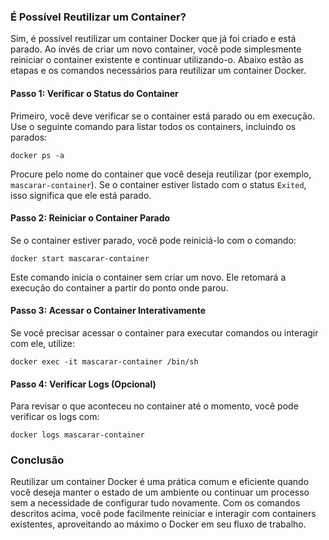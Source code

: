 ### É Possível Reutilizar um Container?

Sim, é possível reutilizar um container Docker que já foi criado e está parado. Ao invés de criar um novo container, você pode simplesmente reiniciar o container existente e continuar utilizando-o. Abaixo estão as etapas e os comandos necessários para reutilizar um container Docker.

#### Passo 1: Verificar o Status do Container

Primeiro, você deve verificar se o container está parado ou em execução. Use o seguinte comando para listar todos os containers, incluindo os parados:

```
docker ps -a
```
Procure pelo nome do container que você deseja reutilizar (por exemplo, `mascarar-container`). Se o container estiver listado com o status `Exited`, isso significa que ele está parado.

#### Passo 2: Reiniciar o Container Parado

Se o container estiver parado, você pode reiniciá-lo com o comando:

```
docker start mascarar-container
```

Este comando inicia o container sem criar um novo. Ele retomará a execução do container a partir do ponto onde parou.

#### Passo 3: Acessar o Container Interativamente

Se você precisar acessar o container para executar comandos ou interagir com ele, utilize:

```
docker exec -it mascarar-container /bin/sh
```

#### Passo 4: Verificar Logs (Opcional)

Para revisar o que aconteceu no container até o momento, você pode verificar os logs com:

```
docker logs mascarar-container
```
### Conclusão

Reutilizar um container Docker é uma prática comum e eficiente quando você deseja manter o estado de um ambiente ou continuar um processo sem a necessidade de configurar tudo novamente. Com os comandos descritos acima, você pode facilmente reiniciar e interagir com containers existentes, aproveitando ao máximo o Docker em seu fluxo de trabalho.